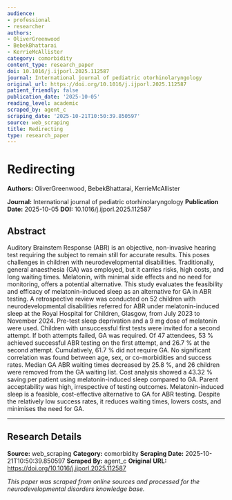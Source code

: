 ```yaml
---
audience:
- professional
- researcher
authors:
- OliverGreenwood
- BebekBhattarai
- KerrieMcAllister
category: comorbidity
content_type: research_paper
doi: 10.1016/j.ijporl.2025.112587
journal: International journal of pediatric otorhinolaryngology
original_url: https://doi.org/10.1016/j.ijporl.2025.112587
patient_friendly: false
publication_date: '2025-10-05'
reading_level: academic
scraped_by: agent_c
scraping_date: '2025-10-21T10:50:39.850597'
source: web_scraping
title: Redirecting
type: research_paper
---
```

# Redirecting

**Authors:** OliverGreenwood, BebekBhattarai, KerrieMcAllister

**Journal:** International journal of pediatric otorhinolaryngology
**Publication Date:** 2025-10-05
**DOI:** 10.1016/j.ijporl.2025.112587

## Abstract

Auditory Brainstem Response (ABR) is an objective, non-invasive hearing test requiring the subject to remain still for accurate results. This poses challenges in children with neurodevelopmental disabilities. Traditionally, general anaesthesia (GA) was employed, but it carries risks, high costs, and long waiting times. Melatonin, with minimal side effects and no need for monitoring, offers a potential alternative. This study evaluates the feasibility and efficacy of melatonin-induced sleep as an alternative for GA in ABR testing.
A retrospective review was conducted on 52 children with neurodevelopmental disabilities referred for ABR under melatonin-induced sleep at the Royal Hospital for Children, Glasgow, from July 2023 to November 2024. Pre-test sleep deprivation and a 9 mg dose of melatonin were used. Children with unsuccessful first tests were invited for a second attempt. If both attempts failed, GA was required.
Of 47 attendees, 53 % achieved successful ABR testing on the first attempt, and 26.7 % at the second attempt. Cumulatively, 61.7 % did not require GA. No significant correlation was found between age, sex, or co-morbidities and success rates. Median GA ABR waiting times decreased by 25.8 %, and 26 children were removed from the GA waiting list. Cost analysis showed a 43.32 % saving per patient using melatonin-induced sleep compared to GA. Parent acceptability was high, irrespective of testing outcomes.
Melatonin-induced sleep is a feasible, cost-effective alternative to GA for ABR testing. Despite the relatively low success rates, it reduces waiting times, lowers costs, and minimises the need for GA.

---

## Research Details

**Source:** web_scraping
**Category:** comorbidity
**Scraping Date:** 2025-10-21T10:50:39.850597
**Scraped By:** agent_c
**Original URL:** https://doi.org/10.1016/j.ijporl.2025.112587

*This paper was scraped from online sources and processed for the neurodevelopmental disorders knowledge base.*